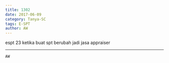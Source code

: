 ```yaml
---
title: 1302
date: 2017-06-09
category: Tanya-SC
tags: E-SPT
author: AW
---
```


espt 23 ketika buat spt berubah jadi jasa appraiser

---



`AW`
